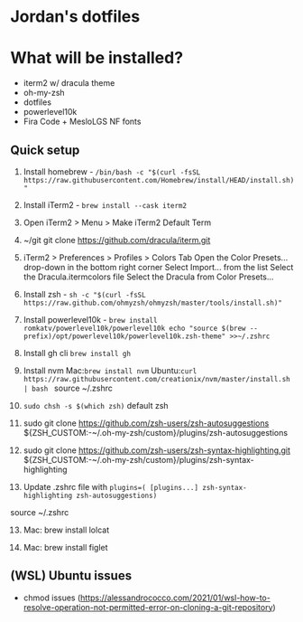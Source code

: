 # Jordan's dotfiles

# What will be installed?

- iterm2 w/ dracula theme
- oh-my-zsh
- dotfiles
- powerlevel10k
- Fira Code + MesloLGS NF fonts

## Quick setup

1. Install homebrew - `/bin/bash -c "$(curl -fsSL https://raw.githubusercontent.com/Homebrew/install/HEAD/install.sh)"`

2. Install iTerm2 - `brew install --cask iterm2`

3. Open iTerm2 > Menu > Make iTerm2 Default Term

4. ~/git git clone https://github.com/dracula/iterm.git

5. iTerm2 > Preferences > Profiles > Colors Tab
   Open the Color Presets... drop-down in the bottom right corner
   Select Import... from the list
   Select the Dracula.itermcolors file
   Select the Dracula from Color Presets...

6. Install zsh - `sh -c "$(curl -fsSL https://raw.github.com/ohmyzsh/ohmyzsh/master/tools/install.sh)"`

7. Install powerlevel10k - `brew install romkatv/powerlevel10k/powerlevel10k echo "source $(brew --prefix)/opt/powerlevel10k/powerlevel10k.zsh-theme" >>~/.zshrc`

8. Install gh cli `brew install gh`

9. Install nvm 
Mac:`brew install nvm`
Ubuntu:`curl https://raw.githubusercontent.com/creationix/nvm/master/install.sh | bash `
source ~/.zshrc

10. `sudo chsh -s $(which zsh)` default zsh

11. sudo git clone https://github.com/zsh-users/zsh-autosuggestions ${ZSH_CUSTOM:-~/.oh-my-zsh/custom}/plugins/zsh-autosuggestions

12. sudo git clone https://github.com/zsh-users/zsh-syntax-highlighting.git ${ZSH_CUSTOM:-~/.oh-my-zsh/custom}/plugins/zsh-syntax-highlighting

13. Update .zshrc file with `plugins=( [plugins...] zsh-syntax-highlighting zsh-autosuggestions)`

source ~/.zshrc

13. Mac: brew install lolcat

14. Mac: brew install figlet

## (WSL) Ubuntu issues

- chmod issues (https://alessandrococco.com/2021/01/wsl-how-to-resolve-operation-not-permitted-error-on-cloning-a-git-repository)
